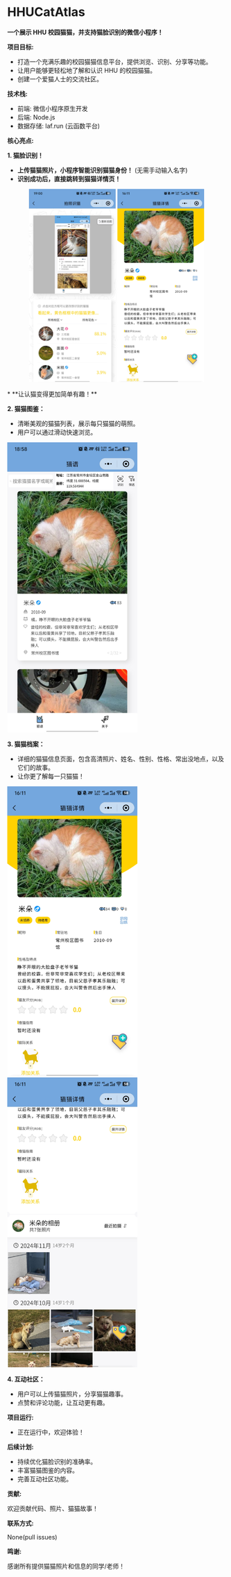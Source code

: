 # HHUCatAtlas

**一个展示 HHU 校园猫猫，并支持猫脸识别的微信小程序！**

**项目目标:**

*   打造一个充满乐趣的校园猫猫信息平台，提供浏览、识别、分享等功能。
*   让用户能够更轻松地了解和认识 HHU 的校园猫猫。
*   创建一个爱猫人士的交流社区。

**技术栈:**

*   前端: 微信小程序原生开发
*   后端: Node.js
*   数据存储: laf.run (云函数平台)

**核心亮点:**

**1. 猫脸识别！**

*   **上传猫猫照片，小程序智能识别猫猫身份！** (无需手动输入名字)
*   **识别成功后，直接跳转到猫猫详情页！**

<p align="center">
  <img src="production/p9.jpg" width="200">
  <img src="production/p10.jpg" width="200">
</p>
*   **让认猫变得更加简单有趣！**

**2. 猫猫图鉴：**

*   清晰美观的猫猫列表，展示每只猫猫的萌照。
*   用户可以通过滑动快速浏览。

<img src="production/p2.jpg" width="300">

**3. 猫猫档案：**

*   详细的猫猫信息页面，包含高清照片、姓名、性别、性格、常出没地点，以及它们的故事。
*   让你更了解每一只猫猫！

<img src="production/p10.jpg" width="300">
<img src="production/p11.jpg" width="300">


**4. 互动社区：**

*   用户可以上传猫猫照片，分享猫猫趣事。
*   点赞和评论功能，让互动更有趣。

**项目运行:**

*   正在运行中，欢迎体验！

**后续计划:**

*   持续优化猫脸识别的准确率。
*   丰富猫猫图鉴的内容。
*   完善互动社区功能。

**贡献:**

欢迎贡献代码、照片、猫猫故事！

**联系方式:**

None(pull issues)

**鸣谢:**

感谢所有提供猫猫照片和信息的同学/老师！